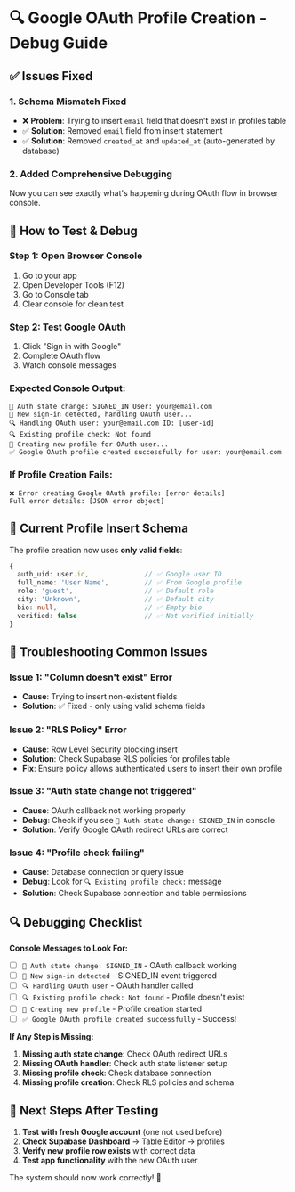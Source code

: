 # 🔍 Google OAuth Profile Creation - Debug Guide

## ✅ Issues Fixed

### 1. **Schema Mismatch Fixed**
- ❌ **Problem**: Trying to insert `email` field that doesn't exist in profiles table
- ✅ **Solution**: Removed `email` field from insert statement
- ✅ **Solution**: Removed `created_at` and `updated_at` (auto-generated by database)

### 2. **Added Comprehensive Debugging**
Now you can see exactly what's happening during OAuth flow in browser console.

## 🧪 How to Test & Debug

### **Step 1: Open Browser Console**
1. Go to your app
2. Open Developer Tools (F12)
3. Go to Console tab
4. Clear console for clean test

### **Step 2: Test Google OAuth**
1. Click "Sign in with Google"
2. Complete OAuth flow
3. Watch console messages

### **Expected Console Output:**
```
🔄 Auth state change: SIGNED_IN User: your@email.com
👤 New sign-in detected, handling OAuth user...
🔍 Handling OAuth user: your@email.com ID: [user-id]
🔍 Existing profile check: Not found
🔨 Creating new profile for OAuth user...
✅ Google OAuth profile created successfully for user: your@email.com
```

### **If Profile Creation Fails:**
```
❌ Error creating Google OAuth profile: [error details]
Full error details: [JSON error object]
```

## 🔧 Current Profile Insert Schema

The profile creation now uses **only valid fields**:

```typescript
{
  auth_uid: user.id,              // ✅ Google user ID
  full_name: 'User Name',         // ✅ From Google profile
  role: 'guest',                  // ✅ Default role
  city: 'Unknown',                // ✅ Default city
  bio: null,                      // ✅ Empty bio
  verified: false                 // ✅ Not verified initially
}
```

## 🚨 Troubleshooting Common Issues

### **Issue 1: "Column doesn't exist" Error**
- **Cause**: Trying to insert non-existent fields
- **Solution**: ✅ Fixed - only using valid schema fields

### **Issue 2: "RLS Policy" Error**
- **Cause**: Row Level Security blocking insert
- **Solution**: Check Supabase RLS policies for profiles table
- **Fix**: Ensure policy allows authenticated users to insert their own profile

### **Issue 3: "Auth state change not triggered"**
- **Cause**: OAuth callback not working properly
- **Debug**: Check if you see `🔄 Auth state change: SIGNED_IN` in console
- **Solution**: Verify Google OAuth redirect URLs are correct

### **Issue 4: "Profile check failing"**
- **Cause**: Database connection or query issue
- **Debug**: Look for `🔍 Existing profile check:` message
- **Solution**: Check Supabase connection and table permissions

## 🔍 Debugging Checklist

**Console Messages to Look For:**
- [ ] `🔄 Auth state change: SIGNED_IN` - OAuth callback working
- [ ] `👤 New sign-in detected` - SIGNED_IN event triggered  
- [ ] `🔍 Handling OAuth user` - OAuth handler called
- [ ] `🔍 Existing profile check: Not found` - Profile doesn't exist
- [ ] `🔨 Creating new profile` - Profile creation started
- [ ] `✅ Google OAuth profile created successfully` - Success!

**If Any Step is Missing:**
1. **Missing auth state change**: Check OAuth redirect URLs
2. **Missing OAuth handler**: Check auth state listener setup
3. **Missing profile check**: Check database connection
4. **Missing profile creation**: Check RLS policies and schema

## 🎯 Next Steps After Testing

1. **Test with fresh Google account** (one not used before)
2. **Check Supabase Dashboard** → Table Editor → profiles
3. **Verify new profile row exists** with correct data
4. **Test app functionality** with the new OAuth user

The system should now work correctly! 🚀

